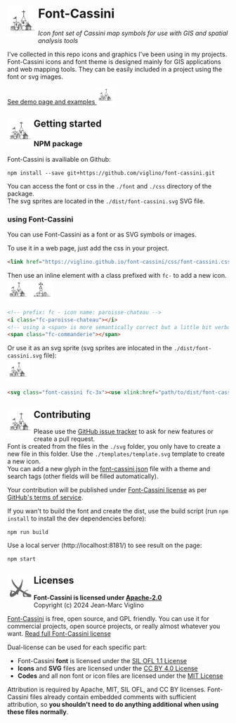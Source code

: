 # <img src="https://github.com/Viglino/font-cassini/blob/main/svg/bati/uEA13-paroisse-chateau.svg" height="70" align="left" /> Font-Cassini
*Icon font set of Cassini map symbols for use with GIS and spatial analysis tools*

I've collected in this repo icons and graphics I've been using in my projects.
Font-Cassini icons and font theme is designed mainly for GIS applications and web mapping tools. 
They can be easily included in a project using the font or svg images.

[See demo page and examples <img src="https://github.com/Viglino/font-cassini/blob/main/svg/bati/uEA13-paroisse-chateau.svg" height="40" />](https://viglino.github.io/font-cassini/)

## <img src="https://github.com/Viglino/font-cassini/blob/main/svg/bati/uEA13-paroisse-chateau.svg" height="60" align="left"/>Getting started

###  NPM package

Font-Cassini is availiable on Github:
```console
npm install --save git+https://github.com/viglino/font-cassini.git
```
You can access the font or css in the `./font` and `./css` directory of the package.    
The svg sprites are located in the `./dist/font-cassini.svg` SVG file.

### using Font-Cassini

You can use Font-Cassini as a font or as SVG symbols or images.

To use it in a web page, just add the css in your project.
```html
<link href="https://viglino.github.io/font-cassini/css/font-cassini.css" rel="stylesheet" />
```
Then use an inline element with a class prefixed with `fc-` to add a new icon.    
<img src="https://github.com/Viglino/font-cassini/blob/main/svg/bati/uEA13-paroisse-chateau.svg" height="50" />
<img src="https://github.com/Viglino/font-cassini/blob/main/svg/bati/uEA08-commanderie.svg" height="50" />
```html
<!-- prefix: fc - icon name: paroisse-chateau -->
<i class="fc-paroisse-chateau"></i>
<!-- using a <span> is more semantically correct but a little bit verbose. -->
<span class="fc-commanderie"></span>
```
Or use it as an svg sprite (svg sprites are inlocated in the `./dist/font-cassini.svg` file):    
<img src="https://github.com/Viglino/font-cassini/blob/main/svg/bati/uEA13-paroisse-chateau.svg" height="50" />
```html
<svg class="font-cassini fc-3x"><use xlink:href="path/to/dist/font-cassini.svg#fc-paroisse-chateau" /></svg>
```

## <img src="https://github.com/Viglino/font-cassini/blob/main/svg/bati/uEA13-paroisse-chateau.svg" height="60" align="left" />Contributing
Please use the [GitHub issue tracker](https://github.com/Viglino/font-cassini/issues) to ask for new features 
or create a pull request.    
Font is created from the files in the `./svg` folder, you only have to create a new file in this folder. 
Use the `./templates/template.svg` template to create a new icon.  
You can add a new glyph in the [font-cassini.json](https://github.com/Viglino/font-cassini/blob/main/font-cassini.json) file with a theme and search tags 
(other fields will be filled automatically).

Your contribution will be published under [Font-Cassini license](https://github.com/Viglino/font-cassini/blob/main/LICENSE.md) as per [GitHub's terms of service](https://help.github.com/articles/github-terms-of-service/#6-contributions-under-repository-license).

If you wan't to build the font and create the dist, use the build script (run `npm install` to install the dev dependencies before):
```console
npm run build
```
Use a local server (http://localhost:8181/) to see result on the page:
```console
npm start
```


## <img src="https://github.com/Viglino/font-cassini/blob/main/svg/militaire/uEA19-champ-bataille.svg" height="60" align="left" />Licenses

**Font-Cassini is licensed under [Apache-2.0](https://github.com/Viglino/font-cassini/blob/main/LICENSE-APACHE.md)**    
Copyright (c) 2024 Jean-Marc Viglino

[Font-Cassini](https://viglino.github.io/font-cassini/) is free, open source, and GPL friendly. 
You can use it for commercial projects, open source projects, or really almost whatever you want.
[Read full Font-Cassini license](https://github.com/Viglino/font-cassini/blob/main/LICENSE.md)

Dual-license can be used for each specific part:
* Font-Cassini **font** is licensed under the [SIL OFL 1.1 License](https://github.com/Viglino/font-cassini/blob/main/LICENSE-OFL.md)
* **Icons** and **SVG** files are licensed under the [CC BY 4.0 License](https://creativecommons.org/licenses/by/4.0/)
* **Codes** and all non font or icon files are licensed under the [MIT License](https://github.com/Viglino/font-cassini/blob/main/LICENSE-MIT.md)

Attribution is required by Apache, MIT, SIL OFL, and CC BY licenses. Font-Cassini files already 
contain embedded comments with sufficient attribution, so **you shouldn't need to 
do anything additional when using these files normally**.

